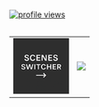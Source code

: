   <br/>
  <a href="https://u8views.com/github/Khomix">
    <img src="https://u8views.com/api/v1/github/profiles/170825167/views/day-week-month-total-count.svg" alt="profile views"/>
  </a>
   <br/> <br/>
   
 <table>
    <tr>
      <td>
        <img src="https://github.com/Khomix/ScenesSwitcher/blob/main/icon.png" width="100" alt="Scenes Switcher Icon"/>
      </td>
      <td>
        <a href="https://github.com/Khomix/ScenesSwitcher">
        <img width="400" src="https://github-readme-stats.vercel.app/api/pin?username=Khomix&repo=ScenesSwitcher&theme=transparent&hide_border=true&v=2"/>
        </a>
      </td>
    </tr>
  </table>


